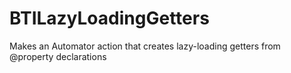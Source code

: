 BTILazyLoadingGetters
=====================

Makes an Automator action that creates lazy-loading getters from @property declarations